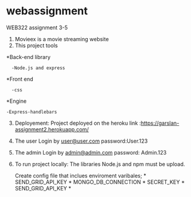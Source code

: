 # webassignment
WEB322 assignment 3-5

 1. Movieex is a movie streaming website
 2. This project tools
 
   *Back-end library
   
      -Node.js and express
   *Front end
   
      -css
      
   *Engine
    
    -Express-handlebars
    
 3. Deployement: Project deployed on the heroku link :https://garslan-assignment2.herokuapp.com/
 4. The user Login by user@user.com  password:User.123
 5. The admin Login by admin@admin.com   password: Admin.123
   
 6. To run project locally:
    The libraries Node.js and npm must be upload.
    
    Create config file that inclues enviroment varibales;
          * SEND_GRID_API_KEY
          * MONGO_DB_CONNECTION 
          * SECRET_KEY
          * SEND_GRID_API_KEY
          *
    
    
    
    
